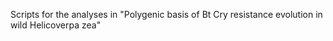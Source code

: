 Scripts for the analyses in "Polygenic basis of Bt Cry resistance evolution in wild Helicoverpa zea"
